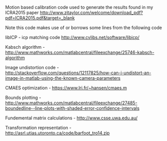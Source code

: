 Motion based calibration code used to generate the results found in
my ICRA2015 paper http://www.zjtaylor.com/welcome/download_pdf?pdf=ICRA2015.pdf&target=_blank



Note this code makes use of or borrows some lines from the following code

libICP - icp matching code http://www.cvlibs.net/software/libicp/

Kabsch algorithm - http://www.mathworks.com/matlabcentral/fileexchange/25746-kabsch-algorithm

Image undistortion code - http://stackoverflow.com/questions/12117825/how-can-i-undistort-an-image-in-matlab-using-the-known-camera-parameters

CMAES optimization - https://www.lri.fr/~hansen/cmaes.m

Bounds plotting - http://www.mathworks.com/matlabcentral/fileexchange/27485-boundedline--line-plots-with-shaded-error-confidence-intervals

Fundemental matrix calculations - http://www.csse.uwa.edu.au/

Transformation representation - http://asrl.utias.utoronto.ca/code/barfoot_tro14.zip
